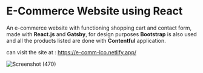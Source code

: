 # E-Commerce Website using React

An e-commerce website with functioning shopping cart and contact form, made with **React.js** and **Gatsby**, for design purposes **Bootstrap** is also used and all the products listed are done with **Contentful** application.

can visit the site at : https://e-comm-lco.netlify.app/

![Screenshot (470)](https://user-images.githubusercontent.com/63396845/125453095-01c91d2d-cb0c-4d03-8f38-e22a2836a162.png)
